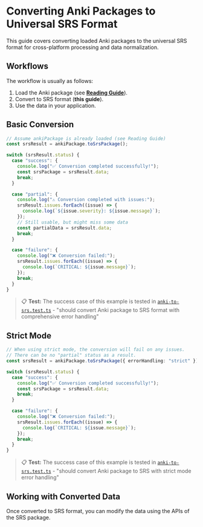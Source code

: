 # Converting Anki Packages to Universal SRS Format

This guide covers converting loaded Anki packages to the universal SRS format for cross-platform processing and data normalization.

## Workflows

The workflow is usually as follows:

1. Load the Anki package (see **[Reading Guide](../reading/anki/README.md)**).
2. Convert to SRS format (**this guide**).
3. Use the data in your application.

## Basic Conversion

```typescript
// Assume ankiPackage is already loaded (see Reading Guide)
const srsResult = ankiPackage.toSrsPackage();

switch (srsResult.status) {
  case "success": {
    console.log("✅ Conversion completed successfully!");
    const srsPackage = srsResult.data;
    break;
  }

  case "partial": {
    console.log("⚠️ Conversion completed with issues:");
    srsResult.issues.forEach((issue) => {
      console.log(`${issue.severity}: ${issue.message}`);
    });
    // Still usable, but might miss some data
    const partialData = srsResult.data;
    break;
  }

  case "failure": {
    console.log("❌ Conversion failed:");
    srsResult.issues.forEach((issue) => {
      console.log(`CRITICAL: ${issue.message}`);
    });
    break;
  }
}
```

> 📋 **Test:** The success case of this example is tested in [`anki-to-srs.test.ts`](anki-to-srs.test.ts) - "should convert Anki package to SRS format with comprehensive error handling"

## Strict Mode

```typescript
// When using strict mode, the conversion will fail on any issues.
// There can be no "partial" status as a result.
const srsResult = ankiPackage.toSrsPackage({ errorHandling: "strict" });

switch (srsResult.status) {
  case "success": {
    console.log("✅ Conversion completed successfully!");
    const srsPackage = srsResult.data;
    break;
  }

  case "failure": {
    console.log("❌ Conversion failed:");
    srsResult.issues.forEach((issue) => {
      console.log(`CRITICAL: ${issue.message}`);
    });
    break;
  }
}
```

> 📋 **Test:** The success case of this example is tested in [`anki-to-srs.test.ts`](anki-to-srs.test.ts) - "should convert Anki package to SRS with strict mode error handling"

## Working with Converted Data

Once converted to SRS format, you can modify the data using the APIs of the SRS package.
